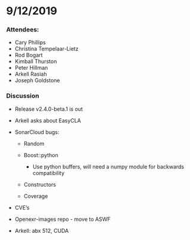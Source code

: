 # 9/12/2019

### Attendees:

* Cary Phillips
* Christina Tempelaar-Lietz
* Rod Bogart
* Kimball Thurston
* Peter Hillman
* Arkell Rasiah
* Joseph Goldstone

### Discussion

* Release v2.4.0-beta.1 is out

* Arkell asks about EasyCLA

* SonarCloud bugs:

  - Random

  - Boost::python

    + Use python buffers, will need a numpy module for backwards compatibility

  - Constructors

  - Coverage

* CVE’s

* Openexr-images repo - move to ASWF

* Arkell: abx 512, CUDA 
